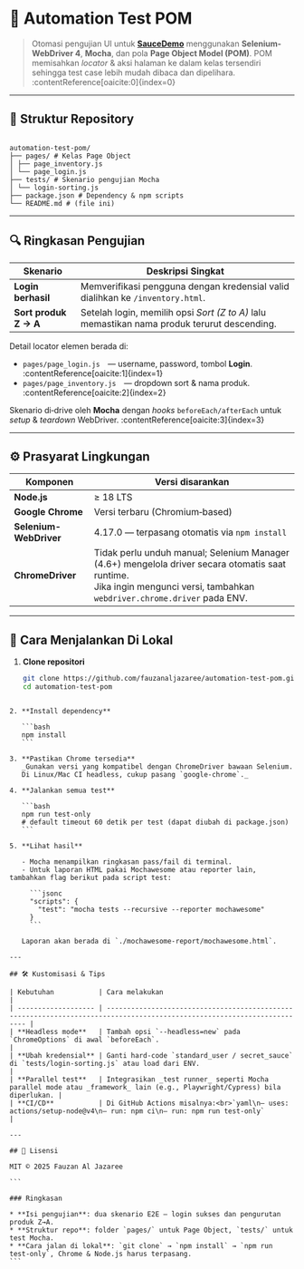 # 🧪 Automation Test POM

> Otomasi pengujian UI untuk **[SauceDemo](https://www.saucedemo.com/)** menggunakan **Selenium-WebDriver 4**, **Mocha**, dan pola **Page Object Model (POM)**.
> POM memisahkan _locator_ & aksi halaman ke dalam kelas tersendiri sehingga test case lebih mudah dibaca dan dipelihara. :contentReference[oaicite:0]{index=0}

---

## 📂 Struktur Repository

```

automation-test-pom/
├── pages/ # Kelas Page Object
│ ├── page_inventory.js
│ └── page_login.js
├── tests/ # Skenario pengujian Mocha
│ └── login-sorting.js
├── package.json # Dependency & npm scripts
└── README.md # (file ini)

```

---

## 🔍 Ringkasan Pengujian

| Skenario              | Deskripsi Singkat                                                                           |
| --------------------- | ------------------------------------------------------------------------------------------- |
| **Login berhasil**    | Memverifikasi pengguna dengan kredensial valid dialihkan ke `/inventory.html`.              |
| **Sort produk Z → A** | Setelah login, memilih opsi _Sort (Z to A)_ lalu memastikan nama produk terurut descending. |

Detail locator elemen berada di:

- `pages/page_login.js` — username, password, tombol **Login**. :contentReference[oaicite:1]{index=1}
- `pages/page_inventory.js` — dropdown sort & nama produk. :contentReference[oaicite:2]{index=2}

Skenario di‐drive oleh **Mocha** dengan _hooks_ `beforeEach/afterEach` untuk _setup_ & _teardown_ WebDriver. :contentReference[oaicite:3]{index=3}

---

## ⚙️ Prasyarat Lingkungan

| Komponen               | Versi disarankan                                                                                                                                                             |
| ---------------------- | ---------------------------------------------------------------------------------------------------------------------------------------------------------------------------- |
| **Node.js**            | ≥ 18 LTS                                                                                                                                                                     |
| **Google Chrome**      | Versi terbaru (Chromium‐based)                                                                                                                                               |
| **Selenium-WebDriver** | 4.17.0 — terpasang otomatis via `npm install`                                                                                                                                |
| **ChromeDriver**       | Tidak perlu unduh manual; Selenium Manager (4.6+) mengelola driver secara otomatis saat runtime.<br>Jika ingin mengunci versi, tambahkan `webdriver.chrome.driver` pada ENV. |

---

## 🚀 Cara Menjalankan Di Lokal

1. **Clone repositori**

   ```bash
   git clone https://github.com/fauzanaljazaree/automation-test-pom.git
   cd automation-test-pom
   ```

````

2. **Install dependency**

   ```bash
   npm install
   ```

3. **Pastikan Chrome tersedia**
   _Gunakan versi yang kompatibel dengan ChromeDriver bawaan Selenium.
   Di Linux/Mac CI headless, cukup pasang `google-chrome`._

4. **Jalankan semua test**

   ```bash
   npm run test-only
   # default timeout 60 detik per test (dapat diubah di package.json)
   ```

5. **Lihat hasil**

   - Mocha menampilkan ringkasan pass/fail di terminal.
   - Untuk laporan HTML pakai Mochawesome atau reporter lain, tambahkan flag berikut pada script test:

     ```jsonc
     "scripts": {
       "test": "mocha tests --recursive --reporter mochawesome"
     }
     ```

   Laporan akan berada di `./mochawesome-report/mochawesome.html`.

---

## 🛠️ Kustomisasi & Tips

| Kebutuhan           | Cara melakukan                                                                                                           |
| ------------------- | ------------------------------------------------------------------------------------------------------------------------ |
| **Headless mode**   | Tambah opsi `--headless=new` pada `ChromeOptions` di awal `beforeEach`.                                                  |
| **Ubah kredensial** | Ganti hard-code `standard_user / secret_sauce` di `tests/login-sorting.js` atau load dari ENV.                           |
| **Parallel test**   | Integrasikan _test runner_ seperti Mocha parallel mode atau _framework_ lain (e.g., Playwright/Cypress) bila diperlukan. |
| **CI/CD**           | Di GitHub Actions misalnya:<br>`yaml\n– uses: actions/setup-node@v4\n– run: npm ci\n– run: npm run test-only`            |

---

## 📄 Lisensi

MIT © 2025 Fauzan Al Jazaree

```

### Ringkasan

* **Isi pengujian**: dua skenario E2E – login sukses dan pengurutan produk Z→A.
* **Struktur repo**: folder `pages/` untuk Page Object, `tests/` untuk test Mocha.
* **Cara jalan di lokal**: `git clone` → `npm install` → `npm run test-only`, Chrome & Node.js harus terpasang.
```
````
